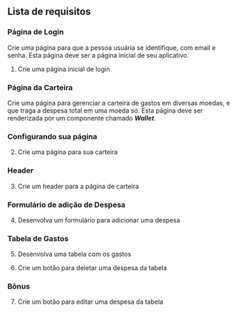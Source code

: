 ## Lista de requisitos

### Página de Login

Crie uma página para que a pessoa usuária se identifique, com email e senha. Esta página deve ser a página inicial de seu aplicativo.

1. Crie uma página inicial de login

### Página da Carteira

Crie uma página para gerenciar a carteira de gastos em diversas moedas, e que traga a despesa total em uma moeda só. Esta página deve ser renderizada por um componente chamado ***Wallet***.

### Configurando sua página

2. Crie uma página para sua carteira

### Header

3. Crie um header para a página de carteira

### Formulário de adição de Despesa

4. Desenvolva um formulário para adicionar uma despesa

### Tabela de Gastos

5. Desenvolva uma tabela com os gastos

6. Crie um botão para deletar uma despesa da tabela

### Bônus

7. Crie um botão para editar uma despesa da tabela
